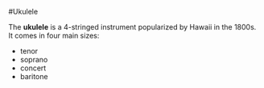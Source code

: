 #Ukulele

The **ukulele** is a 4-stringed instrument popularized by Hawaii in the 1800s. It comes in four main sizes:

* tenor
* soprano
* concert
* baritone